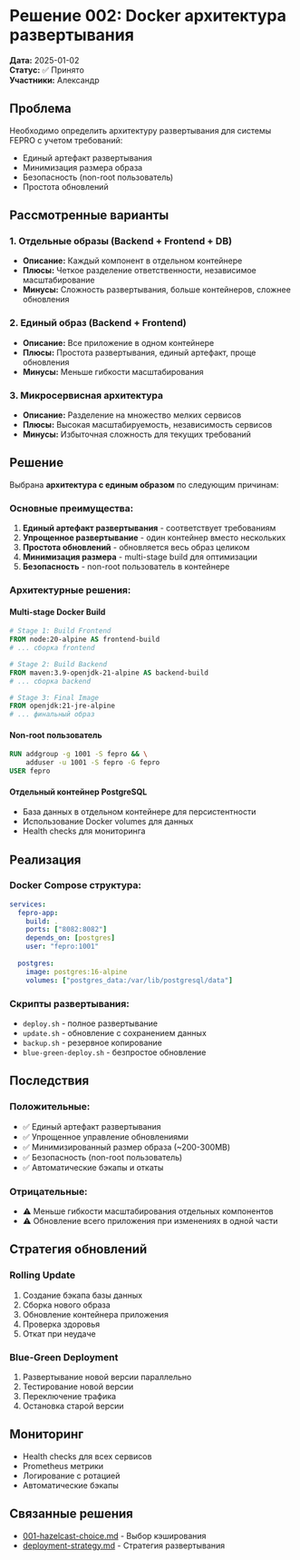 # Решение 002: Docker архитектура развертывания

**Дата:** 2025-01-02  
**Статус:** ✅ Принято  
**Участники:** Александр  

## Проблема

Необходимо определить архитектуру развертывания для системы FEPRO с учетом требований:
- Единый артефакт развертывания
- Минимизация размера образа
- Безопасность (non-root пользователь)
- Простота обновлений

## Рассмотренные варианты

### 1. Отдельные образы (Backend + Frontend + DB)
- **Описание:** Каждый компонент в отдельном контейнере
- **Плюсы:** Четкое разделение ответственности, независимое масштабирование
- **Минусы:** Сложность развертывания, больше контейнеров, сложнее обновления

### 2. Единый образ (Backend + Frontend)
- **Описание:** Все приложение в одном контейнере
- **Плюсы:** Простота развертывания, единый артефакт, проще обновления
- **Минусы:** Меньше гибкости масштабирования

### 3. Микросервисная архитектура
- **Описание:** Разделение на множество мелких сервисов
- **Плюсы:** Высокая масштабируемость, независимость сервисов
- **Минусы:** Избыточная сложность для текущих требований

## Решение

Выбрана **архитектура с единым образом** по следующим причинам:

### Основные преимущества:
1. **Единый артефакт развертывания** - соответствует требованиям
2. **Упрощенное развертывание** - один контейнер вместо нескольких
3. **Простота обновлений** - обновляется весь образ целиком
4. **Минимизация размера** - multi-stage build для оптимизации
5. **Безопасность** - non-root пользователь в контейнере

### Архитектурные решения:

#### Multi-stage Docker Build
```dockerfile
# Stage 1: Build Frontend
FROM node:20-alpine AS frontend-build
# ... сборка frontend

# Stage 2: Build Backend  
FROM maven:3.9-openjdk-21-alpine AS backend-build
# ... сборка backend

# Stage 3: Final Image
FROM openjdk:21-jre-alpine
# ... финальный образ
```

#### Non-root пользователь
```dockerfile
RUN addgroup -g 1001 -S fepro && \
    adduser -u 1001 -S fepro -G fepro
USER fepro
```

#### Отдельный контейнер PostgreSQL
- База данных в отдельном контейнере для персистентности
- Использование Docker volumes для данных
- Health checks для мониторинга

## Реализация

### Docker Compose структура:
```yaml
services:
  fepro-app:
    build: .
    ports: ["8082:8082"]
    depends_on: [postgres]
    user: "fepro:1001"
    
  postgres:
    image: postgres:16-alpine
    volumes: ["postgres_data:/var/lib/postgresql/data"]
```

### Скрипты развертывания:
- `deploy.sh` - полное развертывание
- `update.sh` - обновление с сохранением данных
- `backup.sh` - резервное копирование
- `blue-green-deploy.sh` - безпростое обновление

## Последствия

### Положительные:
- ✅ Единый артефакт развертывания
- ✅ Упрощенное управление обновлениями
- ✅ Минимизированный размер образа (~200-300MB)
- ✅ Безопасность (non-root пользователь)
- ✅ Автоматические бэкапы и откаты

### Отрицательные:
- ⚠️ Меньше гибкости масштабирования отдельных компонентов
- ⚠️ Обновление всего приложения при изменениях в одной части

## Стратегия обновлений

### Rolling Update
1. Создание бэкапа базы данных
2. Сборка нового образа
3. Обновление контейнера приложения
4. Проверка здоровья
5. Откат при неудаче

### Blue-Green Deployment
1. Развертывание новой версии параллельно
2. Тестирование новой версии
3. Переключение трафика
4. Остановка старой версии

## Мониторинг

- Health checks для всех сервисов
- Prometheus метрики
- Логирование с ротацией
- Автоматические бэкапы

## Связанные решения

- [001-hazelcast-choice.md](./001-hazelcast-choice.md) - Выбор кэширования
- [deployment-strategy.md](../architecture/deployment-strategy.md) - Стратегия развертывания